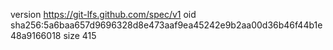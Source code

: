 version https://git-lfs.github.com/spec/v1
oid sha256:5a6baa657d9696328d8e473aaf9ea45242e9b2aa00d36b46f44b1e48a9166018
size 415
